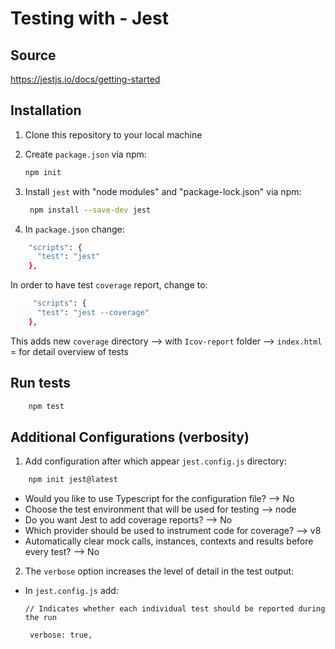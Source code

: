 # Testing with - Jest

## Source 

https://jestjs.io/docs/getting-started


## Installation

1. Clone this repository to your local machine

2. Create `package.json` via npm:


    ```bash
    npm init
    ```

3. Install `jest` with "node modules" and "package-lock.json" via npm:


   ```bash
    npm install --save-dev jest 
    ```

4. In `package.json` change:

  ```bash
      "scripts": {
        "test": "jest"
      },
  ```

  In order to have test `coverage` report, change to:

  ```bash
       "scripts": {
        "test": "jest --coverage"
      },
  ```

This adds new `coverage` directory --> with `Icov-report` folder --> `index.html` = for detail overview of tests


## Run tests

  ```bash
      npm test
  ```

  ## Additional Configurations (verbosity)

  1. Add configuration after which appear `jest.config.js` directory:

  ```bash
      npm init jest@latest
  ```

  - Would you like to use Typescript for the configuration file? --> No
  - Choose the test environment that will be used for testing --> node
  - Do you want Jest to add coverage reports? --> No
  - Which provider should be used to instrument code for coverage? --> v8
  - Automatically clear mock calls, instances, contexts and results before every test? --> No

2. The `verbose` option increases the level of detail in the test output:

- In `jest.config.js` add:

  `// Indicates whether each individual test should be reported during the run`

   ` verbose: true,`